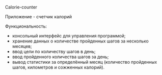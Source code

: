 Сalorie-counter

Приложение - счетчик калорий

Функциональность:

* консольный интерфейс для управления программой;
* хранение данных о количестве пройденных шагов за несколько месяцев;
* ввод цели по количеству шагов в день;
* ввод пройденного количества шагов за день;
* вывод статистики за определённый месяц (количество пройденных шагов, километров и сожженных калорий).
